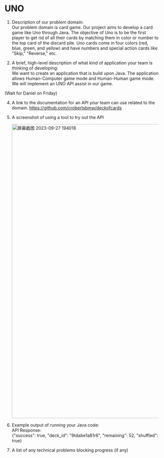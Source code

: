 # UNO
1. Description of our problem domain: <br>
      Our problem domain is card game. Our project aims to develop a card game like Uno through Java. The objective of Uno is to be the first player to get rid of all their cards by matching them in color or number to the top card of the discard pile. Uno cards come in four colors (red, blue, green, and yellow) and have numbers and special action cards like "Skip," "Reverse," etc.

3. A brief, high-level description of what kind of application your team is thinking of developing: <br>
      We want to create an application that is build upon Java. The application allows Human-Computer game mode and Human-Human game mode. We will implement an UNO API assist in our game.

(Wait for Daniel on Friday)

   
4. A link to the documentation for an API your team can use related to the domain.
         https://github.com/crobertsbmw/deckofcards
5. A screenshot of using a tool to try out the API

      <img width="960" alt="屏幕截图 2023-09-27 194018" src="https://github.com/funkyluv1/UNO/assets/140139064/53207d97-110e-446e-91ad-846a6fbdba88">
7. Example output of running your Java code: <br>
      API Response: <br>
      {"success": true, "deck_id": "9tdabe1a81r6", "remaining": 52, "shuffled": true}
8. A list of any technical problems blocking progress (if any)
